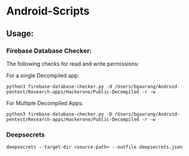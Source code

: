 # Android-Scripts

## Usage:

### Firebase Database Checker:

The following checks for read and write permissions:

For a single Decompiled app:

```
python3 firebase-database-checker.py -d /Users/bgaurang/Android-pentest/Research-apps/Hackerone/Public-Decompiled -r -w
```

For Multiple Decompiled Apps:

```
python3 firebase-database-checker.py -D /Users/bgaurang/Android-pentest/Research-apps/Hackerone/Public-Decompiled -r -w
```

### Deepsecrets

```
deepsecrets --target-dir <source-path> --outfile deepsecrets.json
```
